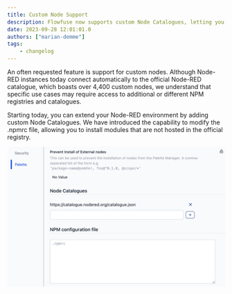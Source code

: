 ```yaml
---
title: Custom Node Support
description: Flowfuse now supports custom Node Catalogues, letting you easily install modules from extra NPM registries to expand your Node-RED setup as needed.
date: 2023-09-28 12:01:01.0
authors: ["marian-demme"]
tags:
    - changelog
---
```

An often requested feature is support for custom nodes. Although Node-RED instances today connect automatically to the official Node-RED catalogue, which boasts over 4,400 custom nodes, we understand that specific use cases may require access to additional or different NPM registries and catalogues.

Starting today, you can extend your Node-RED environment by adding custom Node Catalogues. We have introduced the capability to modify the .npmrc file, allowing you to install modules that are not hosted in the official registry.

![Settings Custom Node Support](./images/custom-node-support.png)